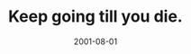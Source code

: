 ---
layout: base.njk
title : 'Keep going till you die.' 
view_title : 'Keep going till you die.' 
year : '2001' 
date : '2001-08-01' 
img_file : '/drawing/keepgoing.png' 
html_file : 'keepgoing' 
next_html : 'pickingflowers.html' 
year_order : '170' 
permalink : "title/{{html_file}}.html"
---